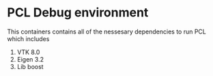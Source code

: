# PCL Debug environment

This containers contains all of the nessesary dependencies to run PCL which includes 

1. VTK 8.0
2. Eigen 3.2
3. Lib boost